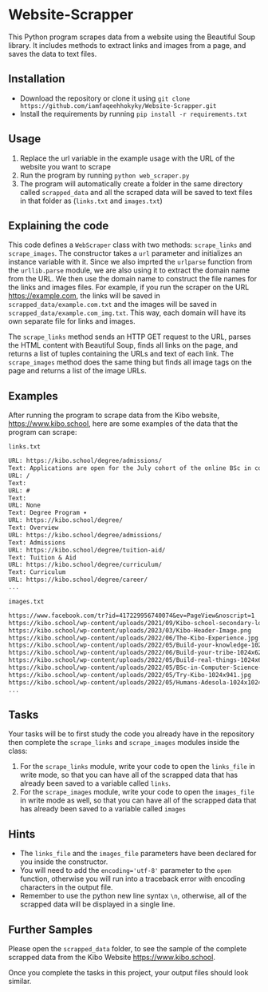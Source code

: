 # Website-Scrapper

This Python program scrapes data from a website using the Beautiful Soup library. It includes methods to extract links and images from a page, and saves the data to text files.

## Installation

- Download the repository or clone it using `git clone https://github.com/iamfaqeehhokyky/Website-Scrapper.git`
- Install the requirements by running `pip install -r requirements.txt`

## Usage

1. Replace the url variable in the example usage with the URL of the website you want to scrape
2. Run the program by running `python web_scraper.py`
3. The program will automatically create a folder in the same directory called `scrapped_data` and all the scraped data will be saved to text files in that folder as (`links.txt` and `images.txt`)

## Explaining the code

This code defines a `WebScraper` class with two methods: `scrape_links` and `scrape_images`. The constructor takes a `url` parameter and initializes an instance variable with it. Since we also imprted the `urlparse` function from the `urllib.parse` module, we are also using it to extract the domain name from the URL. We then use the domain name to construct the file names for the links and images files. For example, if you run the scraper on the URL https://example.com, the links will be saved in `scrapped_data/example.com.txt` and the images will be saved in `scrapped_data/example.com_img.txt`. This way, each domain will have its own separate file for links and images.

The `scrape_links` method sends an HTTP GET request to the URL, parses the HTML content with Beautiful Soup, finds all links on the page, and returns a list of tuples containing the URLs and text of each link. The `scrape_images` method does the same thing but finds all image tags on the page and returns a list of the image URLs.

## Examples

After running the program to scrape data from the Kibo website, https://www.kibo.school, here are some examples of the data that the program can scrape:

`links.txt`

```txt
URL: https://kibo.school/degree/admissions/
Text: Applications are open for the July cohort of the online BSc in computer science. Learn more and apply!
URL: /
Text:
URL: #
Text:
URL: None
Text: Degree Program ▾
URL: https://kibo.school/degree/
Text: Overview
URL: https://kibo.school/degree/admissions/
Text: Admissions
URL: https://kibo.school/degree/tuition-aid/
Text: Tuition & Aid
URL: https://kibo.school/degree/curriculum/
Text: Curriculum
URL: https://kibo.school/degree/career/
...
```

`images.txt`

```txt
https://www.facebook.com/tr?id=417229956740074&ev=PageView&noscript=1
https://kibo.school/wp-content/uploads/2021/09/Kibo-school-secondary-logo.svg
https://kibo.school/wp-content/uploads/2023/03/Kibo-Header-Image.png
https://kibo.school/wp-content/uploads/2022/06/The-Kibo-Experience.jpg
https://kibo.school/wp-content/uploads/2022/05/Build-your-knowledge-1024x619.jpg
https://kibo.school/wp-content/uploads/2022/06/Build-your-tribe-1024x625.jpg
https://kibo.school/wp-content/uploads/2022/05/Build-real-things-1024x617.jpg
https://kibo.school/wp-content/uploads/2022/05/BSc-in-Computer-Science-1-1024x688.jpg
https://kibo.school/wp-content/uploads/2022/05/Try-Kibo-1024x941.jpg
https://kibo.school/wp-content/uploads/2022/05/Humans-Adesola-1024x1024.jpg
...
```

## Tasks

Your tasks will be to first study the code you already have in the repository then complete the `scrape_links` and `scrape_images` modules inside the class:

1. For the `scrape_links` module, write your code to open the `links_file` in write mode, so that you can have all of the scrapped data that has already been saved to a variable called `links`.
2. For the `scrape_images` module, write your code to open the `images_file` in write mode as well, so that you can have all of the scrapped data that has already been saved to a variable called `images`

## Hints

- The `links_file` and the `images_file` parameters have been declared for you inside the constructor.
- You will need to add the `encoding='utf-8'` parameter to the `open` function, otherwise you will run into a traceback error with encoding characters in the output file.
- Remember to use the python new line syntax `\n`, otherwise, all of the scrapped data will be displayed in a single line.

## Further Samples

Please open the `scrapped_data` folder, to see the sample of the complete scrapped data from the Kibo Website https://www.kibo.school.

Once you complete the tasks in this project, your output files should look similar.
